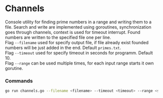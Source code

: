 # Channels
Console utility for finding prime numbers in a range and writing them to a file. Search and write are implemented using goroutines, synchronization goes through channels, context is used for timeout interrupt. Found numbers are written to the specified file one per line.      
Flag `--filename` used for specify output file, if file already exist founded numbers will be just added in the end. Default `primes.txt`.      
Flag `--timeout` used for specify timeout in seconds for programm. Default 10.      
Flag `--range` can be used multiple times, for each input range starts it own gorutine.        
### Commands
```bash
go run channels.go --filename <filename> --timeout <timeout> --range <start:end>
```